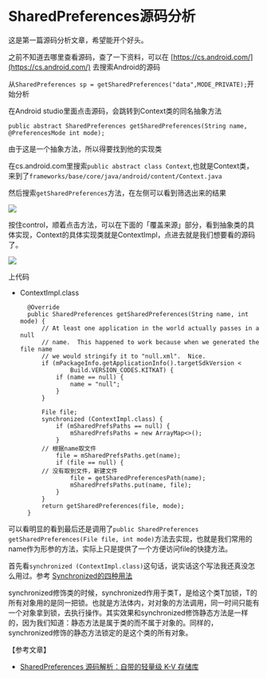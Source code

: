 # SharedPreferences源码分析

这是第一篇源码分析文章，希望能开个好头。

之前不知道去哪里查看源码，查了一下资料，可以在 [https://cs.android.com/](https://cs.android.com/) 去搜索Android的源码

从`SharedPreferences sp = getSharedPreferences("data",MODE_PRIVATE);`开始分析

在Android studio里面点击源码，会跳转到Context类的同名抽象方法

```text
public abstract SharedPreferences getSharedPreferences(String name, @PreferencesMode int mode);
```

由于这是一个抽象方法，所以得要找到他的实现类

在cs.android.com里搜索`public abstract class Context`,也就是Context类，来到了`frameworks/base/core/java/android/content/Context.java`

然后搜索`getSharedPreferences`方法，在左侧可以看到筛选出来的结果 

![](https://pic.downk.cc/item/5fa261041cd1bbb86b167801.jpg)

按住control，顺着点击方法，可以在下面的「覆盖来源」部分，看到抽象类的具体实现，Context的具体实现类就是ContextImpl，点进去就是我们想要看的源码了。

 

![](https://pic.downk.cc/item/5fa366611cd1bbb86b476fb3.jpg)

上代码

* ContextImpl.class

  ```text
    @Override
    public SharedPreferences getSharedPreferences(String name, int mode) {
        // At least one application in the world actually passes in a null
        // name.  This happened to work because when we generated the file name
        // we would stringify it to "null.xml".  Nice.
        if (mPackageInfo.getApplicationInfo().targetSdkVersion <
                Build.VERSION_CODES.KITKAT) {
            if (name == null) {
                name = "null";
            }
        }

        File file;
        synchronized (ContextImpl.class) {
            if (mSharedPrefsPaths == null) {
                mSharedPrefsPaths = new ArrayMap<>();
            }
        // 根据name取文件
            file = mSharedPrefsPaths.get(name);
            if (file == null) {
        // 没有取到文件，新建文件
                file = getSharedPreferencesPath(name);
                mSharedPrefsPaths.put(name, file);
            }
        }
        return getSharedPreferences(file, mode);
    }
  ```

可以看明显的看到最后还是调用了`public SharedPreferences getSharedPreferences(File file, int mode)`方法去实现，也就是我们常用的name作为形参的方法，实际上只是提供了一个方便访问file的快捷方法。

首先看`synchronized (ContextImpl.class)`这句话，说实话这个写法我还真没怎么用过。参考 [Synchronized的四种用法](https://blog.csdn.net/luoweifu/article/details/46613015)

synchronized修饰类的时候，synchronized作用于类T，是给这个类T加锁，T的所有对象用的是同一把锁。也就是方法体内，对对象的方法调用，同一时间只能有一个对象拿到锁，去执行操作。其实效果和synchronized修饰静态方法是一样的，因为我们知道：静态方法是属于类的而不属于对象的。同样的，synchronized修饰的静态方法锁定的是这个类的所有对象。

【参考文章】

* [SharedPreferences 源码解析：自带的轻量级 K-V 存储库](https://juejin.im/post/6844904036714430472)

